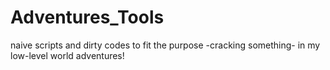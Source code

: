# Adventures_Tools
naive scripts and dirty codes to fit the purpose -cracking something- in my low-level world adventures!
